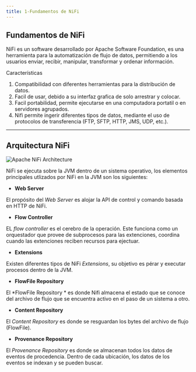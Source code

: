 ```yaml
---
title: 1-Fundamentos de NiFi
---
```

## Fundamentos de NiFi

NiFi es un software desarrollado por Apache Software Foundation, es una herramienta para la automatización de flujo de datos, permitiendo a los usuarios enviar, recibir, manipular, transformar y ordenar información.

Características 

1. Compatibilidad con diferentes herramientas para la distribución de datos.
2. Facil de usar, debido a su interfaz grafica de solo arrestrar y colocar.
3. Facil portabilidad, permite ejecutarse en una computadora portatil o en servidores agrupados.
4. Nifi permite ingerir diferentes tipos de datos, mediante el uso de protocolos de transferencia (FTP, SFTP, HTTP, JMS, UDP, etc.).

---
Arquitectura NiFi
---

![Apache NiFi Architecture](https://nifi.apache.org/docs/nifi-docs/html/images/zero-master-node.png)

NiFi se ejecuta sobre la JVM dentro de un sistema operativo, los elementos principales utlizados por NiFi en la JVM son los siguientes:

- **Web Server**

El propósito del *Web Server* es alojar la API de control y comando basada en HTTP de NiFi.

- **Flow Controller**

EL *flow controller* es el cerebro de la operación. Este funciona como un orquestador que provee de subprocesos para las extenciones, coordina cuando las extenciones reciben recursos para ejectuar.

- **Extensions**

Existen diferentes tipos de NiFi *Extensions*, su objetivo es pérar y executar procesos dentro de la JVM.

- **FlowFile Repository**

El *FlowFile Repository * es donde Nifi almacena el estado que se conoce del archivo de flujo que se encuentra activo en el paso de un sistema a otro.


- **Content Repository**

El *Content Repository* es donde se resguardan los bytes del archivo de flujo (FlowFile). 

- **Provenance Repository**

El *Provenance Repository* es donde se almacenan todos los datos de eventos de procedencia. Dentro de cada ubicación, los datos de los eventos se indexan y se pueden buscar.